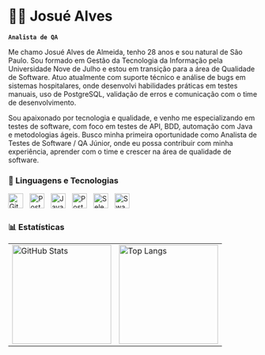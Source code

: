 # 🧔🏽 Josué Alves

**`Analista de QA`**

Me chamo Josué Alves de Almeida, tenho 28 anos e sou natural de São Paulo. Sou formado em Gestão da Tecnologia da Informação pela Universidade Nove de Julho e estou em transição para a área de Qualidade de Software. Atuo atualmente com suporte técnico e análise de bugs em sistemas hospitalares, onde desenvolvi habilidades práticas em testes manuais, uso de PostgreSQL, validação de erros e comunicação com o time de desenvolvimento.

Sou apaixonado por tecnologia e qualidade, e venho me especializando em testes de software, com foco em testes de API, BDD, automação com Java e metodologias ágeis. Busco minha primeira oportunidade como Analista de Testes de Software / QA Júnior, onde eu possa contribuir com minha experiência, aprender com o time e crescer na área de qualidade de software.




### 🤖 Linguagens e Tecnologias


<img 
    align="left" 
    alt="Git" 
    title="Git"
    width="30px" 
    style="padding-right: 10px;" 
    src="https://cdn.jsdelivr.net/gh/devicons/devicon@latest/icons/git/git-original.svg" 
/>

<img 
    align="left" 
    alt="Postman" 
    title="Postman"
    width="30px" 
    style="padding-right: 10px;" 
    src="https://cdn.jsdelivr.net/gh/devicons/devicon@latest/icons/postman/postman-original.svg" 
/>
<img 
    align="left" 
    alt="Java" 
    title="Java"
    width="30px" 
    style="padding-right: 10px;" 
    src="https://cdn.jsdelivr.net/gh/devicons/devicon@latest/icons/java/java-original.svg" 
/>

<img 
    align="left" 
    alt="PostgreSQL" 
    title="PostgreSQL"
    width="30px" 
    style="padding-right: 10px;" 
    src="https://cdn.jsdelivr.net/gh/devicons/devicon@latest/icons/postgresql/postgresql-original.svg" 
/>
<img 
    align="left" 
    alt="Selenium" 
    title="Selenium"
    width="30px" 
    style="padding-right: 10px;" 
    src="https://cdn.jsdelivr.net/gh/devicons/devicon@latest/icons/selenium/selenium-original.svg" 
/>
<img 
    align="left" 
    alt="Swagger" 
    title="Swagger"
    width="30px" 
    style="padding-right: 10px;" 
    src="https://cdn.jsdelivr.net/gh/devicons/devicon@latest/icons/swagger/swagger-original.svg" 
/>
<br/>
<br/>

### 📊 Estatísticas

<table>
  <tr>
    <td>
      <img 
        alt="GitHub Stats" 
        height="200" 
        src="https://github-readme-stats.vercel.app/api?username=JosueAlves52306&show_icons=true&theme=dark&include_all_commits=true&locale=pt-br" 
      />
    </td>
    <td>
      <img 
        alt="Top Langs" 
        height="200" 
        src="https://github-readme-stats.vercel.app/api/top-langs/?username=Josuealves52306&theme=dark&layout=compact&custom_title=Tecnologias&langs_count=6" 
      />
    </td>
  </tr>
</table>


























